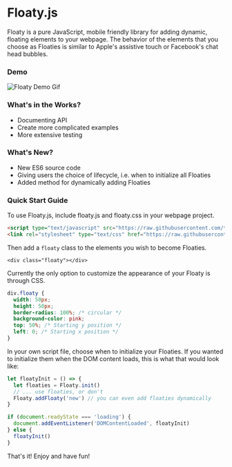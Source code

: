 # Floaty.js

Floaty is a pure JavaScript, mobile friendly library for adding dynamic, floating elements to your webpage. The behavior of the elements that you choose as Floaties is similar to Apple's assistive touch or Facebook's chat head bubbles.
### Demo

![Floaty Demo Gif](https://github.com/tylermzeller/floaty/blob/master/floatydemo.gif "Floaty Demo Gif")

### What's in the Works?
- Documenting API
- Create more complicated examples
- More extensive testing

### What's New?
- New ES6 source code
- Giving users the choice of lifecycle, i.e. when to initialize all Floaties
- Added method for dynamically adding Floaties

### Quick Start Guide

To use Floaty.js, include floaty.js and floaty.css in your webpage project.

```html
<script type="text/javascript" src="https://raw.githubusercontent.com/tylermzeller/floaty/master/floaty.js"></script>
<link rel="stylesheet" type="text/css" href="https://raw.githubusercontent.com/tylermzeller/floaty/master/floaty.css">
```

Then add a `floaty` class to the elements you wish to become Floaties.

`<div class="floaty"></div>`

Currently the only option to customize the appearance of your Floaty is through CSS.

```css
div.floaty {
  width: 50px;
  height: 50px;
  border-radius: 100%; /* circular */
  background-color: pink;
  top: 50%; /* Starting y position */
  left: 0; /* Starting x position */
}
```

In your own script file, choose when to initialize your Floaties. If you wanted to initialize them when the DOM content loads, this is what that would look like:
```javascript
let floatyInit = () => {
  let floaties = Floaty.init()
  // ... use floaties, or don't
  Floaty.addFloaty('new') // you can even add floaties dynamically
}

if (document.readyState === 'loading') {
  document.addEventListener('DOMContentLoaded', floatyInit)
} else {
  floatyInit()
}
```

That's it! Enjoy and have fun!
